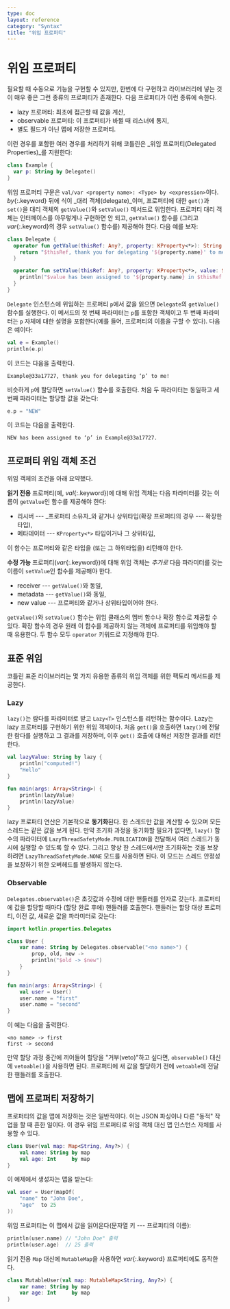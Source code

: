 ```yaml
---
type: doc
layout: reference
category: "Syntax"
title: "위임 프로퍼티"
---
```


# 위임 프로퍼티

필요할 때 수동으로 기능을 구현할 수 있지만, 한번에 다 구현하고 라이브러리에 넣는 것이 매우 좋은 그런 종류의 프로퍼티가 존재한다.
다음 프로퍼티가 이런 종류에 속한다.

* lazy 프로퍼티: 최초에 접근할 때 값을 계산,
* observable 프로퍼티: 이 프로퍼티가 바뀔 때 리스너에 통지,
* 별도 필드가 아닌 맵에 저장한 프로퍼티.

이런 경우를 포함한 여러 경우를 처리하기 위해 코틀린은 _위임 프로퍼티(Delegated Properties)_를 지원한다:

``` kotlin
class Example {
  var p: String by Delegate()
}
```

위임 프로퍼티 구문은 `val/var <property name>: <Type> by <expression>`이다. *by*{:.keyword} 뒤에 식이 _대리 객체(delegate)_이며,
프로퍼티에 대한 `get()`과 `set()`을 대리 객체의 `getValue()`와 `setValue()` 메서드로 위임한다.
프로퍼티 대리 객체는 인터페이스를 아무렇게나 구현하면 안 되고, `getValue()` 함수를 (그리고 *var*{:.keyword}의 경우 `setValue()` 함수를) 제공해야 한다.
다음 예를 보자:

``` kotlin
class Delegate {
  operator fun getValue(thisRef: Any?, property: KProperty<*>): String {
    return "$thisRef, thank you for delegating '${property.name}' to me!"
  }

  operator fun setValue(thisRef: Any?, property: KProperty<*>, value: String) {
    println("$value has been assigned to '${property.name} in $thisRef.'")
  }
}
```

`Delegate` 인스턴스에 위임하는 프로퍼티 `p`에서 값을 읽으면 `Delegate`의 `getValue()` 함수를 실행한다.
이 메서드의 첫 번째 파라미터는 `p`를 포함한 객체이고 두 번째 파라미터는 `p` 자체에 대한 설명을 포함한다(예를 들어, 프로퍼티의 이름을 구할 수 있다).
다음은 예이다:

``` kotlin
val e = Example()
println(e.p)
```

이 코드는 다음을 출력한다.

```
Example@33a17727, thank you for delegating ‘p’ to me!
```

비슷하게 `p`에 할당하면 `setValue()` 함수를 호출한다. 처음 두 파라미터는 동일하고 세 번째 파라미터는 할당할 값을 갖는다:

``` kotlin
e.p = "NEW"
```

이 코드는 다음을 출력한다.

```
NEW has been assigned to ‘p’ in Example@33a17727.
```

## 프로퍼티 위임 객체 조건

위임 객체의 조건을 아래 요약했다.

**읽기 전용** 프로퍼티(예, *val*{:.keyword})에 대해 위임 객체는 다음 파라미터를 갖는 이름이 `getValue`인 함수를 제공해야 한다:

* 리시버 ---  _프로퍼티 소유자_와 같거나 상위타입(확장 프로퍼티의 경우 --- 확장한 타입),
* 메타데이터 --- `KProperty<*>` 타입이거나 그 상위타입,

이 함수는 프로퍼티와 같은 타입을 (또는 그 하위타입을) 리턴해야 한다.

**수정 가능** 프로퍼티(*var*{:.keyword})에 대해 위임 객체는 _추가로_ 다음 파라미터를 갖는 이름이 `setValue`인 함수를 제공해야 한다.

* receiver --- `getValue()`와 동일,
* metadata --- `getValue()`와 동일,
* new value --- 프로퍼티와 같거나 상위타입이어야 한다.

`getValue()`와 `setValue()` 함수는 위임 클래스의 멤버 함수나 확장 함수로 제공할 수 있다.
확장 함수의 경우 원래 이 함수를 제공하지 않는 객체에 프로퍼티를 위임해야 할 때 유용한다.
두 함수 모두 `operator` 키워드로 지정해야 한다.


## 표준 위임

코틀린 표준 라이브러리는 몇 가지 유용한 종류의 위임 객체를 위한 팩토리 메서드를 제공한다.

### Lazy

`lazy()`는 람다를 파라미터로 받고 `Lazy<T>` 인스턴스를 리턴하는 함수이다. Lazy는 lazy 프로퍼티를 구현하기 위한 위임 객체이다.
처음 `get()`을 호출하면 `lazy()`에 전달한 람다를 실행하고 그 결과를 저장하며,
이후 `get()` 호출에 대해선 저장한 결과를 리턴한다.


``` kotlin
val lazyValue: String by lazy {
    println("computed!")
    "Hello"
}

fun main(args: Array<String>) {
    println(lazyValue)
    println(lazyValue)
}
```

lazy 프로퍼티 연산은 기본적으로 **동기화**된다. 한 스레드만 값을 계산할 수 있으며 모든 스레드는 같은 값을 보게 된다. 만약 초기화 과정을 동기화할 필요가 없다면,
`lazy()` 함수의 파라미터에 `LazyThreadSafetyMode.PUBLICATION`을 전달해서 여러 스레드가 동시에 실행할 수 있도록 할 수 있다.
그리고 항상 한 스레드에서만 초기화하는 것을 보장하려면 `LazyThreadSafetyMode.NONE` 모드를 사용하면 된다.
이 모드는 스레드 안정성을 보장하기 위한 오버헤드를 발생하지 않는다.


### Observable

`Delegates.observable()`은 초깃값과 수정에 대한 핸들러를 인자로 갖는다.
프로퍼티에 값을 할당할 때마다 (할당 완료 후에) 핸들러를 호출한다.
핸들러는 할당 대상 프로퍼티, 이전 값, 새로운 값을 파라미터로 갖는다:

``` kotlin
import kotlin.properties.Delegates

class User {
    var name: String by Delegates.observable("<no name>") {
        prop, old, new ->
        println("$old -> $new")
    }
}

fun main(args: Array<String>) {
    val user = User()
    user.name = "first"
    user.name = "second"
}
```

이 예는 다음을 출력한다.

```
<no name> -> first
first -> second
```

만약 할당 과정 중간에 끼어들어 할당을 "거부(veto)"하고 싶다면, `observable()` 대신에 `vetoable()`을 사용하면 된다.
프로퍼티에 새 값을 할당하기 전에 `vetoable`에 전달한 핸들러를 호출한다.

## 맵에 프로퍼티 저장하기

프로퍼티의 값을 맵에 저장하는 것은 일반적이다.
이는 JSON 파싱이나 다른 "동적" 작업을 할 때 흔한 일이다.
이 경우 위임 프로퍼티로 위임 객체 대신 맵 인스턴스 자체를 사용할 수 있다.

``` kotlin
class User(val map: Map<String, Any?>) {
    val name: String by map
    val age: Int     by map
}
```

이 예제에서 생성자는 맵을 받는다:

``` kotlin
val user = User(mapOf(
    "name" to "John Doe",
    "age"  to 25
))
```

위임 프로퍼티는 이 맵에서 값을 읽어온다(문자열 키 --- 프로퍼티의 이름):


``` kotlin
println(user.name) // "John Doe" 출력
println(user.age)  // 25 출력
```

읽기 전용 `Map` 대신에 `MutableMap`을 사용하면 *var*{:.keyword} 프로퍼티에도 동작한다.

``` kotlin
class MutableUser(val map: MutableMap<String, Any?>) {
    var name: String by map
    var age: Int     by map
}
```
